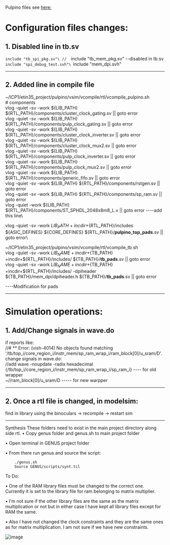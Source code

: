 Pulpino files see [here: ](https://github.com/pulp-platform/pulpino)

# Configuration files changes:   
## 1. Disabled line in tb.sv
  `include "tb_spi_pkg.sv"\
//  `include "tb_mem_pkg.sv" --disabled in tb.sv\
  `include "spi_debug_test.svh"\
  `include "mem_dpi.svh"

  --------------------------

## 2. Added line  in compile file
~/ICP1/etin35_project/pulpino/vsim/vcompile/rtl/vcompile_pulpino.sh\
\# components\
vlog -quiet -sv -work ${LIB_PATH} ${RTL_PATH}/components/cluster_clock_gating.sv    || goto error\
vlog -quiet -sv -work ${LIB_PATH} ${RTL_PATH}/components/pulp_clock_gating.sv       || goto error\
vlog -quiet -sv -work ${LIB_PATH} ${RTL_PATH}/components/cluster_clock_inverter.sv  || goto error\
vlog -quiet -sv -work ${LIB_PATH} ${RTL_PATH}/components/cluster_clock_mux2.sv      || goto error\
vlog -quiet -sv -work ${LIB_PATH} ${RTL_PATH}/components/pulp_clock_inverter.sv     || goto error\
vlog -quiet -sv -work ${LIB_PATH} ${RTL_PATH}/components/pulp_clock_mux2.sv         || goto error\
vlog -quiet -sv -work ${LIB_PATH} ${RTL_PATH}/components/generic_fifo.sv            || goto error\
vlog -quiet -sv -work ${LIB_PATH} ${RTL_PATH}/components/rstgen.sv                  || goto error\
vlog -quiet -sv -work ${LIB_PATH} ${RTL_PATH}/components/sp_ram.sv                  || goto error\
vlog -quiet  -work ${LIB_PATH} ${RTL_PATH}/components/ST_SPHDL_2048x8m8_L.v                  || goto error ----add this line\

vlog -quiet -sv -work ${LIB_PATH} +incdir+${RTL_PATH}/includes ${ASIC_DEFINES} ${CORE_DEFINES} ${RTL_PATH}/**pulpino_top_pads**.sv        || goto error\

~/ICP1/etin35_project/pulpino/vsim/vcompile/rtl/vcompile_tb.sh\
vlog -quiet -sv -work ${LIB_NAME} +incdir+${TB_PATH} +incdir+${RTL_PATH}/includes/                  ${TB_PATH}/**tb_pads**.sv               || goto error\
vlog -quiet -sv -work ${LIB_NAME} +incdir+${TB_PATH} +incdir+${RTL_PATH}/includes/ -dpiheader ${TB_PATH}/mem_dpi/dpiheader.h    ${TB_PATH}/**tb_pads**.sv || goto error

----Modification for pads

--------------------------

# Simulation operations:
## 1. Add/Change signals in wave.do
if reports like:\
//# ** Error: (vish-4014) No objects found matching '/tb/top_i/core_region_i/instr_mem/sp_ram_wrap_i/ram_block[0]/u_sram/D'.\
change signals in wave.do:\
//add wave -noupdate -radix hexadecimal {/tb/top_i/core_region_i/instr_mem/sp_ram_wrap_i/sp_ram_i} ---- for old wrapper\
~//ram_block[0]/u_sram/D ----- for new warpper

--------------------------
## 2. Once a rtl file is changed, in modelsim:
find in library using the binoculars -> recompile -> restart sim

--------------------------
Synthesis
These folders need to exist in the main project directory along side rtl.
• Copy genus folder and genus.sh to main project folder

• Open terminal in GENUS project folder

• From there run genus and source the script:

        ./genus.sh
        Source GENUS/scripts/synt.tcl  

To Do:

• One of the RAM library files must be changed to the correct one. Currently it is set to the library file for ram belonging to matrix multiplier.
 
• I’m not sure if the other library files are the same as the matrix multiplication or not but in either case I have kept all library files except for RAM the same. 
 
• Also I have not changed the clock constraints and they are the same ones as for matrix multiplication. I am not sure if we have new constraints. 
 
![image](https://github.com/user-attachments/assets/801a3d8c-4460-4db9-b50f-9242c498be53)



